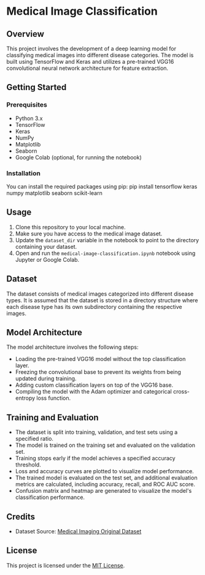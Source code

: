 # Medical Image Classification

## Overview
This project involves the development of a deep learning model for classifying medical images into different disease categories. The model is built using TensorFlow and Keras and utilizes a pre-trained VGG16 convolutional neural network architecture for feature extraction.

## Getting Started
### Prerequisites
- Python 3.x
- TensorFlow
- Keras
- NumPy
- Matplotlib
- Seaborn
- Google Colab (optional, for running the notebook)

### Installation
You can install the required packages using pip:
pip install tensorflow keras numpy matplotlib seaborn scikit-learn

## Usage
1. Clone this repository to your local machine.
2. Make sure you have access to the medical image dataset.
3. Update the `dataset_dir` variable in the notebook to point to the directory containing your dataset.
4. Open and run the `medical-image-classification.ipynb` notebook using Jupyter or Google Colab.

## Dataset
The dataset consists of medical images categorized into different disease types. It is assumed that the dataset is stored in a directory structure where each disease type has its own subdirectory containing the respective images.

## Model Architecture
The model architecture involves the following steps:
- Loading the pre-trained VGG16 model without the top classification layer.
- Freezing the convolutional base to prevent its weights from being updated during training.
- Adding custom classification layers on top of the VGG16 base.
- Compiling the model with the Adam optimizer and categorical cross-entropy loss function.

## Training and Evaluation
- The dataset is split into training, validation, and test sets using a specified ratio.
- The model is trained on the training set and evaluated on the validation set.
- Training stops early if the model achieves a specified accuracy threshold.
- Loss and accuracy curves are plotted to visualize model performance.
- The trained model is evaluated on the test set, and additional evaluation metrics are calculated, including accuracy, recall, and ROC AUC score.
- Confusion matrix and heatmap are generated to visualize the model's classification performance.

## Credits
- Dataset Source: [Medical Imaging Original Dataset](https://www.kaggle.com/datasets/heartzhacker/medical-imaging)

## License
This project is licensed under the [MIT License](https://opensource.org/licenses/MIT).
